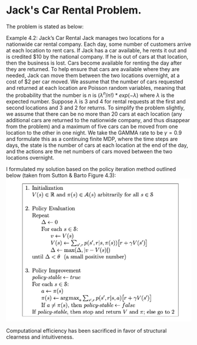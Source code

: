 # Jack's Car Rental Problem.  

The problem is stated as below:  
  
Example 4.2: Jack’s Car Rental Jack manages two locations for a nationwide car
rental company. Each day, some number of customers arrive at 
each location to rent cars. If Jack has a car available, he rents it out and is 
credited \$10 by the national company. If he is out of cars at that location, 
then the business is lost. Cars become available for renting the day after they 
are returned. To help ensure that cars are available where they are needed, 
Jack can move them between the two locations overnight, at a cost of \$2 per 
car moved. We assume that the number of cars requested and returned at 
each location are Poisson random variables, meaning that the probability that 
the number is $n$ is $(\lambda^n/n!) * exp(-\lambda)$ where $\lambda$ is the expected number. Suppose $\lambda$ is 3 
and 4 for rental requests at the first and second locations and 3 and 2 for 
returns. To simplify the problem slightly, we assume that there can be no more
than 20 cars at each location (any additional cars are returned to the nationwide
company, and thus disappear from the problem) and a maximum of five cars can be moved
from one location to the other in one night. We take the GAMMA rate to be $\gamma = 0.9$
and formulate this as a continuing finite MDP, where the time steps are days,
the state is the number of cars at each location at the end of the day, and 
the actions are the net numbers of cars moved between the two locations overnight.  
  
I formulated my solution based on the policy iteration method outlined below (taken from Sutton & Barto Figure 4.3):  
![](policyiterationalgo.jpg)  

Computational efficiency has been sacrificed in favor of structural clearness and intuitiveness. 


